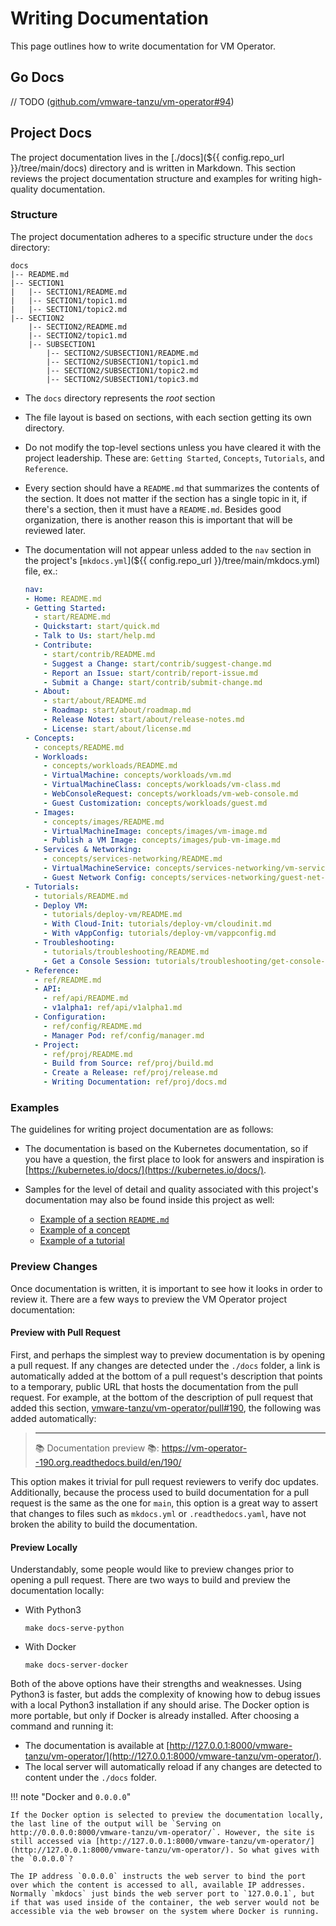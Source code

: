 # Writing Documentation

This page outlines how to write documentation for VM Operator.

## Go Docs

// TODO ([github.com/vmware-tanzu/vm-operator#94](https://github.com/vmware-tanzu/vm-operator/issues/94))

## Project Docs

The project documentation lives in the [./docs](${{ config.repo_url }}/tree/main/docs) directory and is written in Markdown. This section reviews the project documentation structure and examples for writing high-quality documentation.

### Structure

The project documentation adheres to a specific structure under the `docs` directory:

```
docs
|-- README.md
|-- SECTION1
|   |-- SECTION1/README.md
|   |-- SECTION1/topic1.md
|   |-- SECTION1/topic2.md
|-- SECTION2
    |-- SECTION2/README.md
    |-- SECTION2/topic1.md
    |-- SUBSECTION1
        |-- SECTION2/SUBSECTION1/README.md
        |-- SECTION2/SUBSECTION1/topic1.md
        |-- SECTION2/SUBSECTION1/topic2.md
        |-- SECTION2/SUBSECTION1/topic3.md
```

* The `docs` directory represents the _root_ section

* The file layout is based on sections, with each section getting its own directory.

* Do not modify the top-level sections unless you have cleared it with the project leadership. These are: `Getting Started`, `Concepts`, `Tutorials`, and `Reference`.

* Every section should have a `README.md` that summarizes the contents of the section. It does not matter if the section has a single topic in it, if there's a section, then it must have a `README.md`. Besides good organization, there is another reason this is important that will be reviewed later.

* The documentation will not appear unless added to the `nav` section in the project's [`mkdocs.yml`](${{ config.repo_url }}/tree/main/mkdocs.yml) file, ex.:

    ```yaml title="mkdocs.yml"
    nav:
    - Home: README.md
    - Getting Started:
      - start/README.md
      - Quickstart: start/quick.md
      - Talk to Us: start/help.md
      - Contribute:
        - start/contrib/README.md
        - Suggest a Change: start/contrib/suggest-change.md
        - Report an Issue: start/contrib/report-issue.md
        - Submit a Change: start/contrib/submit-change.md
      - About:
        - start/about/README.md
        - Roadmap: start/about/roadmap.md
        - Release Notes: start/about/release-notes.md
        - License: start/about/license.md
    - Concepts:
      - concepts/README.md
      - Workloads:
        - concepts/workloads/README.md
        - VirtualMachine: concepts/workloads/vm.md
        - VirtualMachineClass: concepts/workloads/vm-class.md
        - WebConsoleRequest: concepts/workloads/vm-web-console.md
        - Guest Customization: concepts/workloads/guest.md
      - Images:
        - concepts/images/README.md
        - VirtualMachineImage: concepts/images/vm-image.md
        - Publish a VM Image: concepts/images/pub-vm-image.md
      - Services & Networking:
        - concepts/services-networking/README.md
        - VirtualMachineService: concepts/services-networking/vm-service.md
        - Guest Network Config: concepts/services-networking/guest-net-config.md
    - Tutorials:
      - tutorials/README.md
      - Deploy VM:
        - tutorials/deploy-vm/README.md
        - With Cloud-Init: tutorials/deploy-vm/cloudinit.md
        - With vAppConfig: tutorials/deploy-vm/vappconfig.md
      - Troubleshooting:
        - tutorials/troubleshooting/README.md
        - Get a Console Session: tutorials/troubleshooting/get-console-session.md
    - Reference:
      - ref/README.md
      - API:
        - ref/api/README.md
        - v1alpha1: ref/api/v1alpha1.md
      - Configuration:
        - ref/config/README.md
        - Manager Pod: ref/config/manager.md
      - Project:
        - ref/proj/README.md
        - Build from Source: ref/proj/build.md
        - Create a Release: ref/proj/release.md
        - Writing Documentation: ref/proj/docs.md
    ```

### Examples

The guidelines for writing project documentation are as follows:

* The documentation is based on the Kubernetes documentation, so if you have a question, the first place to look for answers and inspiration is [https://kubernetes.io/docs/](https://kubernetes.io/docs/).

* Samples for the level of detail and quality associated with this project's documentation may also be found inside this project as well:

    * [Example of a section `README.md`](../../concepts/workloads/README.md)
    * [Example of a concept](../../concepts/workloads/vm.md)
    * [Example of a tutorial](../../tutorials/deploy-vm/cloudinit.md)

### Preview Changes

Once documentation is written, it is important to see how it looks in order to review it. There are a few ways to preview the VM Operator project documentation:

#### Preview with Pull Request

First, and perhaps the simplest way to preview documentation is by opening a pull request. If any changes are detected under the `./docs` folder, a link is automatically added at the bottom of a pull request's description that points to a temporary, public URL that hosts the documentation from the pull request. For example, at the bottom of the description of pull request that added this section, [vmware-tanzu/vm-operator/pull#190](https://github.com/vmware-tanzu/vm-operator/pull/190), the following was added automatically:

> ----
> :books: Documentation preview :books:: https://vm-operator--190.org.readthedocs.build/en/190/

This option makes it trivial for pull request reviewers to verify doc updates. Additionally, because the process used to build documentation for a pull request is the same as the one for `main`, this option is a great way to assert that changes to files such as `mkdocs.yml` or `.readthedocs.yaml`, have not broken the ability to build the documentation.

#### Preview Locally

Understandably, some people would like to preview changes prior to opening a pull request. There are two ways to build and preview the documentation locally:

* With Python3

    ```shell
    make docs-serve-python
    ```

* With Docker

    ```shell
    make docs-server-docker
    ```

Both of the above options have their strengths and weaknesses. Using Python3 is faster, but adds the complexity of knowing how to debug issues with a local Python3 installation if any should arise. The Docker option is more portable, but only if Docker is already installed. After choosing a command and running it:

* The documentation is available at [http://127.0.0.1:8000/vmware-tanzu/vm-operator/](http://127.0.0.1:8000/vmware-tanzu/vm-operator/).
* The local server will automatically reload if any changes are detected to content under the `./docs` folder. 

!!! note "Docker and `0.0.0.0`"

    If the Docker option is selected to preview the documentation locally, the last line of the output will be `Serving on http://0.0.0.0:8000/vmware-tanzu/vm-operator/`. However, the site is still accessed via [http://127.0.0.1:8000/vmware-tanzu/vm-operator/](http://127.0.0.1:8000/vmware-tanzu/vm-operator/). So what gives with the `0.0.0.0`?

    The IP address `0.0.0.0` instructs the web server to bind the port over which the content is accessed to all, available IP addresses. Normally `mkdocs` just binds the web server port to `127.0.0.1`, but if that was used inside of the container, the web server would not be accessible via the web browser on the system where Docker is running.
